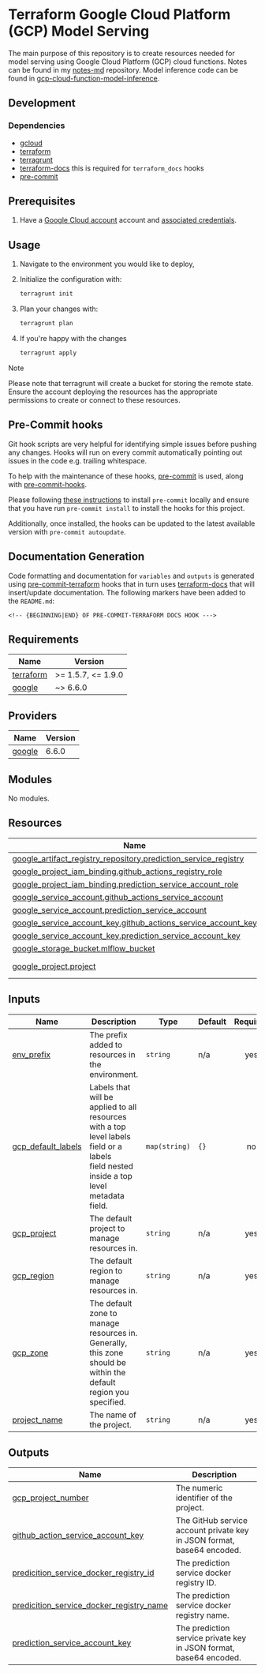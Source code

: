 # Terraform Google Cloud Platform (GCP) Model Serving

The main purpose of this repository is to create resources needed for model serving using Google Cloud Platform (GCP) cloud functions.
Notes can be found in my [notes-md](https://github.com/kwame-mintah/notes-md) repository. Model inference code can be found in [gcp-cloud-function-model-inference](https://github.com/kwame-mintah/gcp-cloud-function-model-inference).

## Development

### Dependencies

- [gcloud](https://cloud.google.com/sdk/docs/install)
- [terraform](https://www.terraform.io/)
- [terragrunt](https://terragrunt.gruntwork.io/)
- [terraform-docs](https://terraform-docs.io/) this is required for `terraform_docs` hooks
- [pre-commit](https://pre-commit.com/)

## Prerequisites

1. Have a [Google Cloud account](https://cloud.google.com/free) account and [associated credentials](https://cloud.google.com/docs/authentication/provide-credentials-adc#how-to).

## Usage

1. Navigate to the environment you would like to deploy,
2. Initialize the configuration with:

   ```bash
   terragrunt init
   ```

3. Plan your changes with:

   ```bash
   terragrunt plan
   ```

4. If you're happy with the changes

   ```bash
   terragrunt apply
   ```

> [!NOTE]
> Please note that terragrunt will create a bucket for storing the remote state. Ensure the account deploying the
> resources has the appropriate permissions to create or connect to these resources.

## Pre-Commit hooks

Git hook scripts are very helpful for identifying simple issues before pushing any changes. Hooks will run on every commit automatically pointing out issues in the code e.g. trailing whitespace.

To help with the maintenance of these hooks, [pre-commit](https://pre-commit.com/) is used, along with [pre-commit-hooks](https://pre-commit.com/#install).

Please following [these instructions](https://pre-commit.com/#install) to install `pre-commit` locally and ensure that you have run `pre-commit install` to install the hooks for this project.

Additionally, once installed, the hooks can be updated to the latest available version with `pre-commit autoupdate`.

## Documentation Generation

Code formatting and documentation for `variables` and `outputs` is generated using [pre-commit-terraform](https://github.com/antonbabenko/pre-commit-terraform/releases) hooks that in turn uses [terraform-docs](https://github.com/terraform-docs/terraform-docs) that will insert/update documentation. The following markers have been added to the `README.md`:

```
<!-- {BEGINNING|END} OF PRE-COMMIT-TERRAFORM DOCS HOOK --->
```

<!-- BEGINNING OF PRE-COMMIT-TERRAFORM DOCS HOOK --->
## Requirements

| Name | Version |
|------|---------|
| <a name="requirement_terraform"></a> [terraform](#requirement\_terraform) | >= 1.5.7, <= 1.9.0 |
| <a name="requirement_google"></a> [google](#requirement\_google) | ~> 6.6.0 |

## Providers

| Name | Version |
|------|---------|
| <a name="provider_google"></a> [google](#provider\_google) | 6.6.0 |

## Modules

No modules.

## Resources

| Name | Type |
|------|------|
| [google_artifact_registry_repository.prediction_service_registry](https://registry.terraform.io/providers/hashicorp/google/latest/docs/resources/artifact_registry_repository) | resource |
| [google_project_iam_binding.github_actions_registry_role](https://registry.terraform.io/providers/hashicorp/google/latest/docs/resources/project_iam_binding) | resource |
| [google_project_iam_binding.prediction_service_account_role](https://registry.terraform.io/providers/hashicorp/google/latest/docs/resources/project_iam_binding) | resource |
| [google_service_account.github_actions_service_account](https://registry.terraform.io/providers/hashicorp/google/latest/docs/resources/service_account) | resource |
| [google_service_account.prediction_service_account](https://registry.terraform.io/providers/hashicorp/google/latest/docs/resources/service_account) | resource |
| [google_service_account_key.github_actions_service_account_key](https://registry.terraform.io/providers/hashicorp/google/latest/docs/resources/service_account_key) | resource |
| [google_service_account_key.prediction_service_account_key](https://registry.terraform.io/providers/hashicorp/google/latest/docs/resources/service_account_key) | resource |
| [google_storage_bucket.mlflow_bucket](https://registry.terraform.io/providers/hashicorp/google/latest/docs/resources/storage_bucket) | resource |
| [google_project.project](https://registry.terraform.io/providers/hashicorp/google/latest/docs/data-sources/project) | data source |

## Inputs

| Name | Description | Type | Default | Required |
|------|-------------|------|---------|:--------:|
| <a name="input_env_prefix"></a> [env\_prefix](#input\_env\_prefix) | The prefix added to resources in the environment. | `string` | n/a | yes |
| <a name="input_gcp_default_labels"></a> [gcp\_default\_labels](#input\_gcp\_default\_labels) | Labels that will be applied to all resources with a top level labels field or a labels<br>field nested inside a top level metadata field. | `map(string)` | `{}` | no |
| <a name="input_gcp_project"></a> [gcp\_project](#input\_gcp\_project) | The default project to manage resources in. | `string` | n/a | yes |
| <a name="input_gcp_region"></a> [gcp\_region](#input\_gcp\_region) | The default region to manage resources in. | `string` | n/a | yes |
| <a name="input_gcp_zone"></a> [gcp\_zone](#input\_gcp\_zone) | The default zone to manage resources in. Generally, <br>this zone should be within the default region you specified. | `string` | n/a | yes |
| <a name="input_project_name"></a> [project\_name](#input\_project\_name) | The name of the project. | `string` | n/a | yes |

## Outputs

| Name | Description |
|------|-------------|
| <a name="output_gcp_project_number"></a> [gcp\_project\_number](#output\_gcp\_project\_number) | The numeric identifier of the project. |
| <a name="output_github_action_service_account_key"></a> [github\_action\_service\_account\_key](#output\_github\_action\_service\_account\_key) | The GitHub service account private key in JSON format, base64 encoded. |
| <a name="output_predicition_service_docker_registry_id"></a> [predicition\_service\_docker\_registry\_id](#output\_predicition\_service\_docker\_registry\_id) | The prediction service docker registry ID. |
| <a name="output_predicition_service_docker_registry_name"></a> [predicition\_service\_docker\_registry\_name](#output\_predicition\_service\_docker\_registry\_name) | The prediction service docker registry name. |
| <a name="output_prediction_service_account_key"></a> [prediction\_service\_account\_key](#output\_prediction\_service\_account\_key) | The prediction service private key in JSON format, base64 encoded. |
<!-- END OF PRE-COMMIT-TERRAFORM DOCS HOOK --->
